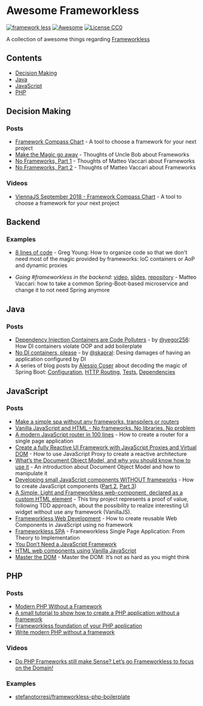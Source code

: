 # Awesome Frameworkless 

[![framework less](http://frameworklessmovement.org/img/frameworkless__badge-github.svg)](https://github.com/frameworkless-movement/manifesto)
[![Awesome](https://cdn.rawgit.com/sindresorhus/awesome/d7305f38d29fed78fa85652e3a63e154dd8e8829/media/badge.svg)](https://github.com/sindresorhus/awesome)
[![License CC0](https://img.shields.io/badge/License-CC0-lightgrey.svg)](https://creativecommons.org/publicdomain/zero/1.0/)



A collection of awesome things regarding [Frameworkless](https://github.com/frameworkless-movement/manifesto)

## Contents
* [Decision Making](#decision-making)
* [Java](#java)
* [JavaScript](#javascript)
* [PHP](#php)

## Decision Making

### Posts

* [Framework Compass Chart](https://medium.com/@TheStrazz86/framework-compass-chart-d3851c25b45d) - A tool to choose a framework for your next project
* [Make the Magic go away](https://blog.cleancoder.com/uncle-bob/2015/08/06/LetTheMagicDie.html) - Thoughts of Uncle Bob about Frameworks
* [No Frameworks, Part 1](http://matteo.vaccari.name/blog/archives/1019) - Thoughts of Matteo Vaccari about Frameworks
* [No Frameworks, Part 2](http://matteo.vaccari.name/blog/archives/1022) - Thoughts of Matteo Vaccari about Frameworks

### Videos

* [ViennaJS September 2018 - Framework Compass Chart](https://youtu.be/buFMbKRAUs8) - A tool to choose a framework for your next project


## Backend

### Examples

 * [8 lines of code](https://www.infoq.com/presentations/8-lines-code-refactoring/) - Greg Young: How to organize code so that we don't need most of the magic provided by frameworks: IoC containers or AoP and dynamic proxies

 * *Going #frameworkless in the backend*: [video](https://www.youtube.com/watch?v=hepg9freOxg), [slides](https://www.slideshare.net/xpmatteo/going-frameworkless-in-the-backend), [repository](https://github.com/xpmatteo/frameworkless-hangman) - Matteo Vaccari: how to take a common Spring-Boot-based microservice and change it to not need Spring anymore

## Java

### Posts
* [Dependency Injection Containers are Code Polluters](https://www.yegor256.com/2014/10/03/di-containers-are-evil.html) - by [@yegor256](https://github.com/yegor256): How DI containers violate OOP and add boilerplate
* [No DI containers, please](https://www.pragmaticobjects.com/chapters/007_di_containers.html) - by [@skapral](https://github.com/skapral/): Desing damages of having an application configured by DI
* A series of blog posts by [Alessio Coser](https://www.alessiocoser.com/) about decoding the magic of Spring Boot: [Configuration](https://www.alessiocoser.com/escaping-the-magic-of-the-frameworks-1-configuration/), [HTTP Routing](https://www.alessiocoser.com/escaping-the-magic-of-the-frameworks-2-http-routing/), [Tests](https://www.alessiocoser.com/escaping-the-magic-of-the-frameworks-3-tests/), [Dependencies](https://www.alessiocoser.com/escaping-the-magic-of-the-frameworks-4-dependencies/)

## JavaScript

### Posts

* [Make a simple spa without any frameworks, transpilers or routers](https://dev.to/rishavs/making-a-single-page-app-in-ye-good-olde-js-es6-3eng)
* [Vanilla JavaScript and HTML - No frameworks. No libraries. No problem](https://dev.to/pluralsight/vanilla-javascript-and-html-no-frameworks-no-libraries-no-problem-2n99)
* [A modern JavaScript router in 100 lines](http://krasimirtsonev.com/blog/article/A-modern-JavaScript-router-in-100-lines-history-api-pushState-hash-url) - How to create a router for a single page application
* [Create a fully Reactive UI Framework with JavaScript Proxies and Virtual DOM](https://medium.com/@TheStrazz86/create-a-fully-reactive-ui-framework-with-javascript-proxies-and-virtual-dom-c6fb28253776) - How to use JavaScript Proxy to create a reactive architecture
* [What’s the Document Object Model, and why you should know how to use it](https://medium.freecodecamp.org/whats-the-document-object-model-and-why-you-should-know-how-to-use-it-1a2d0bc5429d) - An introduction about Document Object Model and how to manipulate it
* [Developing small JavaScript components WITHOUT frameworks](https://jack.ofspades.com/developing-small-javascript-components-without-frameworks/) - How to create JavaScript components ([Part 2](https://jack.ofspades.com/frameworkless-javascript-part-2-templates-and-rendering/), [Part 3](https://jack.ofspades.com/frameworkless-javascript-part-3-one-way-data-binding/))
* [A Simple, Light and Frameworkless web-component, declared as a custom HTML element](https://github.com/vpellegrino/parking-widget) - This tiny project represents a proof of value, following TDD approach, about the possibility to realize interesting UI widget without use any framework (VanillaJS).
* [Frameworkless Web Development](https://dev.to/misomir/frameworkless-web-development-3n2h) - How to create reusable Web Components in JavaScript using no framework
* [Frameworkless SPA](https://medium.com/@a.jafari.90/framework-less-single-page-application-a547325f6e0c) - Frameworkless Single Page Application: From Theory to Implementation
* [You Don’t Need a JavaScript Framework](https://medium.com/better-programming/you-dont-need-a-javascript-framework-df2a36c2dd0a)
* [HTML web components using Vanilla JavaScript](https://ayushgp.github.io/html-web-components-using-vanilla-js/)
* [Master the DOM](https://medium.com/re-dom/master-the-dom-bc1a2a06089b) - Master the DOM: It’s not as hard as you might think

## PHP

### Posts

* [Modern PHP Without a Framework](https://kevinsmith.io/modern-php-without-a-framework)
* [A small tutorial to show how to create a PHP application without a framework](https://github.com/PatrickLouys/no-framework-tutorial)
* [Frameworkless foundation of your PHP application](https://lessthan12ms.com/frameworkless-foundation-of-your-php-application.html)
* [Write modern PHP without a framework](https://medium.com/@dhgouveia/write-modern-php-without-framework-d244d8ca2b50)


### Videos

* [Do PHP Frameworks still make Sense? Let’s go Frameworkless to focus on the Domain!](https://www.youtube.com/watch?v=-vFouRoxgsk)

### Examples
* [stefanotorresi/frameworkless-php-boilerplate](https://github.com/stefanotorresi/frameworkless-php-boilerplate)
